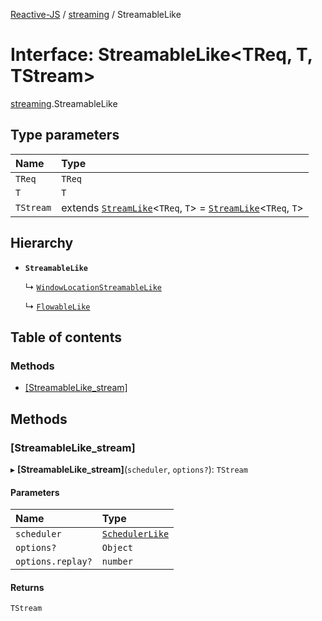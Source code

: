 [Reactive-JS](../README.md) / [streaming](../modules/streaming.md) / StreamableLike

# Interface: StreamableLike<TReq, T, TStream\>

[streaming](../modules/streaming.md).StreamableLike

## Type parameters

| Name | Type |
| :------ | :------ |
| `TReq` | `TReq` |
| `T` | `T` |
| `TStream` | extends [`StreamLike`](streaming.StreamLike.md)<`TReq`, `T`\> = [`StreamLike`](streaming.StreamLike.md)<`TReq`, `T`\> |

## Hierarchy

- **`StreamableLike`**

  ↳ [`WindowLocationStreamableLike`](integrations_web.WindowLocationStreamableLike.md)

  ↳ [`FlowableLike`](streaming.FlowableLike.md)

## Table of contents

### Methods

- [[StreamableLike\_stream]](streaming.StreamableLike.md#[streamablelike_stream])

## Methods

### [StreamableLike\_stream]

▸ **[StreamableLike_stream]**(`scheduler`, `options?`): `TStream`

#### Parameters

| Name | Type |
| :------ | :------ |
| `scheduler` | [`SchedulerLike`](scheduling.SchedulerLike.md) |
| `options?` | `Object` |
| `options.replay?` | `number` |

#### Returns

`TStream`
